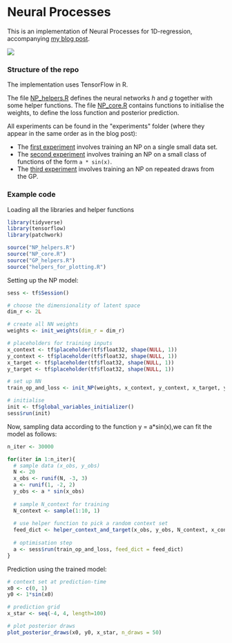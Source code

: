 # Neural Processes

This is an implementation of Neural Processes for 1D-regression, accompanying [my blog post](https://kasparmartens.rbind.io/post/np/). 

![](NP_banner.gif)

### Structure of the repo

The implementation uses TensorFlow in R. 

The file [NP_helpers.R](https://github.com/kasparmartens/NeuralProcesses/blob/master/NP_helpers.R) defines the neural networks $h$ and $g$ together with some helper functions. The file [NP_core.R](https://github.com/kasparmartens/NeuralProcesses/blob/master/NP_core.R) contains functions to initialise the weights, to define the loss function and posterior prediction. 

All experiments can be found in the "experiments" folder (where they appear in the same order as in the blog post): 

* The [first experiment](https://github.com/kasparmartens/NeuralProcesses/blob/master/experiments/1_experiment.R) involves training an NP on a single small data set. 
* The [second experiment](https://github.com/kasparmartens/NeuralProcesses/blob/master/experiments/2_experiment.R) involves training an NP on a small class of functions of the form `a * sin(x)`.
* The [third experiment](https://github.com/kasparmartens/NeuralProcesses/blob/master/experiments/3_experiment.R) involves training an NP on repeated draws from the GP.


### Example code

Loading all the libraries and helper functions

```R
library(tidyverse)
library(tensorflow)
library(patchwork)

source("NP_helpers.R")
source("NP_core.R")
source("GP_helpers.R")
source("helpers_for_plotting.R")
```

Setting up the NP model: 

```R
sess <- tf$Session()

# choose the dimensionality of latent space
dim_r <- 2L

# create all NN weights
weights <- init_weights(dim_r = dim_r)

# placeholders for training inputs
x_context <- tf$placeholder(tf$float32, shape(NULL, 1))
y_context <- tf$placeholder(tf$float32, shape(NULL, 1))
x_target <- tf$placeholder(tf$float32, shape(NULL, 1))
y_target <- tf$placeholder(tf$float32, shape(NULL, 1))

# set up NN
train_op_and_loss <- init_NP(weights, x_context, y_context, x_target, y_target, learning_rate = 0.01)

# initialise
init <- tf$global_variables_initializer()
sess$run(init)

```

Now, sampling data according to the function y = a*sin(x),we can fit the model as follows:

```R
n_iter <- 30000

for(iter in 1:n_iter){
  # sample data (x_obs, y_obs)
  N <- 20
  x_obs <- runif(N, -3, 3)
  a <- runif(1, -2, 2)
  y_obs <- a * sin(x_obs)
  
  # sample N_context for training
  N_context <- sample(1:10, 1)
  
  # use helper function to pick a random context set
  feed_dict <- helper_context_and_target(x_obs, y_obs, N_context, x_context, y_context, x_target, y_target)
  
  # optimisation step
  a <- sess$run(train_op_and_loss, feed_dict = feed_dict)
}
```

Prediction using the trained model:

```R
# context set at prediction-time
x0 <- c(0, 1)
y0 <- 1*sin(x0)

# prediction grid
x_star <- seq(-4, 4, length=100)

# plot posterior draws
plot_posterior_draws(x0, y0, x_star, n_draws = 50)

```

